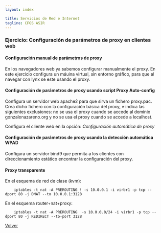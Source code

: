 ```yaml
---
layout: index

title: Servicios de Red e Internet
tagline: CFGS ASIR
---
```

### Ejercicio: Configuración de parámetros de proxy en clientes web

#### Configuración manual de parámetros de proxy

En los navegadores web ya sabemos configurar manualmente el proxy. En este ejercicio configura un máuina virtual, sin entorno gráfico, para que al navegar con lynx se este usando el proxy.

#### Configuración de parámetros de proxy usando script Proxy Auto-config

Configura un servidor web apache2 para que sirva un fichero proxy.pac. Crea dicho fichero con la configuración básica del proxy, e indica las siguientes exclusiones: no se usa el proxy cuando se accede al dominio gonzalonazareno.org y no se usa el proxy cuando se accede a localhost.

Configura el cliente web en la opción: *Configuración automática de proxy*

#### Configuración de parámetros de proxy usando la detección automática WPAD

Configura un servidor bind9 que permita a los clientes con direccionamiento estático encontrar la configuración del proxy.

#### Proxy transparente

En el esquema de red de clase (kvm):

        iptables -t nat -A PREROUTING ! -s 10.0.0.1 -i virbr1 -p tcp --dport 80 -j DNAT --to 10.0.0.1:3128

En el esquema router+nat+proxy:

        iptables -t nat -A PREROUTING  -s 10.0.0.0/24 -i virbr1 -p tcp --dport 80 -j REDIRECT --to-port 3128





[Volver](index)
